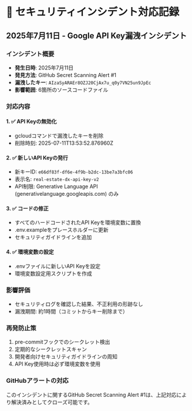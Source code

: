 # 🔐 セキュリティインシデント対応記録

## 2025年7月11日 - Google API Key漏洩インシデント

### インシデント概要
- **発生日時**: 2025年7月11日
- **発見方法**: GitHub Secret Scanning Alert #1
- **漏洩したキー**: `AIzaSyARAEr8OZJ20CjAx7u_q0y7VN25un9JpEc`
- **影響範囲**: 6箇所のソースコードファイル

### 対応内容

#### 1. ✅ API Keyの無効化
- gcloudコマンドで漏洩したキーを削除
- 削除時刻: 2025-07-11T13:53:52.876960Z

#### 2. ✅ 新しいAPI Keyの発行
- 新キーID: `e66df83f-df6e-4f9b-b2dc-13be7a3bfc06`
- 表示名: `real-estate-dx-api-key-v2`
- API制限: Generative Language API (generativelanguage.googleapis.com) のみ

#### 3. ✅ コードの修正
- すべてのハードコードされたAPI Keyを環境変数に置換
- .env.exampleをプレースホルダーに更新
- セキュリティガイドラインを追加

#### 4. ✅ 環境変数の設定
- .envファイルに新しいAPI Keyを設定
- 環境変数設定用スクリプトを作成

### 影響評価
- セキュリティログを確認した結果、不正利用の形跡なし
- 漏洩期間: 約1時間（コミットからキー削除まで）

### 再発防止策
1. pre-commitフックでのシークレット検出
2. 定期的なシークレットスキャン
3. 開発者向けセキュリティガイドラインの周知
4. API Key使用時は必ず環境変数を使用

### GitHubアラートの対応
このインシデントに関するGitHub Secret Scanning Alert #1は、上記対応により解決済みとしてクローズ可能です。